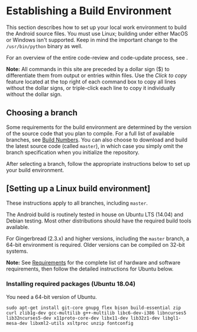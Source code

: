 Establishing a Build Environment
================================


This section describes how to set up your local work environment to
build the Android source files. You must use Linux; building under
either MacOS or Windows isn\'t supported. Keep in mind the important
change to the `/usr/bin/python` binary as
well.

For an overview of the entire code-review and code-update process, see
[](https://source.android.com/setup/contribute/life-of-a-patch).

**Note:** All commands in this site are preceded by a dollar sign (\$)
to differentiate them from output or entries within files. Use the
*Click to copy* feature located at the top right of each command box to
copy all lines without the dollar signs, or triple-click each line to
copy it individually without the dollar sign.

Choosing a branch
-------------------------------------------------------------------

Some requirements for the build environment are determined by the
version of the source code that you plan to compile. For a full list of
available branches, see [Build
Numbers](https://source.android.com/setup/start/build-numbers). You can
also choose to download and build the latest source code (called
`master`), in which case you simply omit the
branch specification when you initialize the repository.

After selecting a branch, follow the appropriate instructions below to
set up your build environment.

[Setting up a Linux build environment]
--------------------------------------------------------------------------------------

These instructions apply to all branches, including
`master`.

The Android build is routinely tested in house on Ubuntu LTS (14.04) and
Debian testing. Most other distributions should have the required build
tools available.

For Gingerbread (2.3.x) and higher versions, including the
`master` branch, a 64-bit environment is
required. Older versions can be compiled on 32-bit systems.

**Note:** See
[Requirements](https://source.android.com/setup/build/requirements) for
the complete list of hardware and software requirements, then follow the
detailed instructions for Ubuntu below.

### Installing required packages (Ubuntu 18.04)

You need a 64-bit version of Ubuntu.


```
sudo apt-get install git-core gnupg flex bison build-essential zip curl zlib1g-dev gcc-multilib g++-multilib libc6-dev-i386 libncurses5 lib32ncurses5-dev x11proto-core-dev libx11-dev lib32z1-dev libgl1-mesa-dev libxml2-utils xsltproc unzip fontconfig
```

